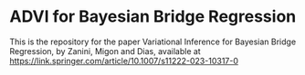 # ADVI for Bayesian Bridge Regression 

This is the repository for the paper Variational Inference for Bayesian Bridge Regression, by Zanini, Migon and Dias, available at
https://link.springer.com/article/10.1007/s11222-023-10317-0
